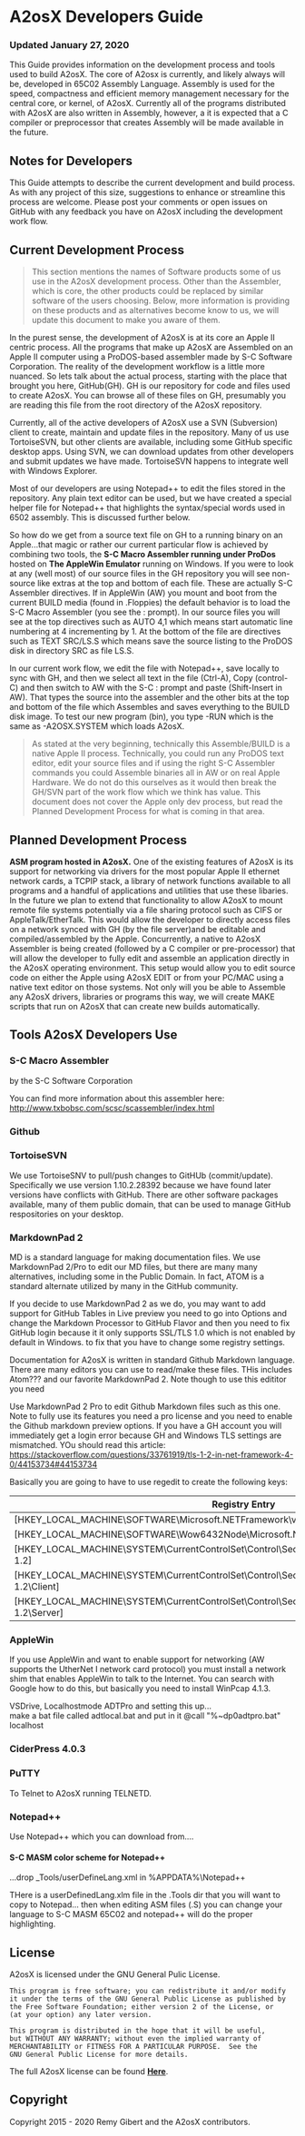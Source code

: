 # A2osX Developers Guide

### Updated January 27, 2020

This Guide provides information on the development process and tools used to build A2osX.  The core of A2osx is currently, and likely always will be, developed in 65C02 Assembly Language.  Assembly is used for the speed, compactness and efficient memory management necessary for the central core, or kernel, of A2osX.  Currently all of the programs distributed with A2osX are also written in Assembly, however, a it is expected that a C compiler or preprocessor that creates Assembly will be made available in the future.

## Notes for Developers

This Guide attempts to describe the current development and build process.  As with any project of this size, suggestions to enhance or streamline this process are welcome. Please post your comments or open issues on GitHub with any feedback you have on A2osX including the development work flow.

## Current Development Process

>This section mentions the names of Software products some of us use in the A2osX development process.  Other than the Assembler, which is core, the other products could be replaced by similar software of the users choosing.  Below, more information is providing on these products and as alternatives become know to us, we will update this document to make you aware of them.

In the purest sense, the development of A2osX is at its core an Apple II centric process.  All the programs that make up A2osX are Assembled on an Apple II computer using a ProDOS-based assembler made by S-C Software Corporation.  The reality of the development workflow is a little more nuanced.  So lets talk about the actual process, starting with the place that brought you here, GitHub(GH).  GH is our repository for code and files used to create A2osX.  You can browse all of these files on GH, presumably you are reading this file from the root directory of the A2osX repository.

Currently, all of the active developers of A2osX use a SVN (Subversion) client to create, maintain and update files in the repository.  Many of us use TortoiseSVN, but other clients are available, including some GitHub specific desktop apps.  Using SVN, we can download updates from other developers and submit updates we have made.  TortoiseSVN happens to integrate well with Windows Explorer.

Most of our developers are using Notepad++ to edit the files stored in the repository.  Any plain text editor can be used, but we have created a special helper file for Notepad++ that highlights the syntax/special words used in 6502 assembly.  This is discussed further below.

So how do we get from a source text file on GH to a running binary on an Apple...that magic or rather our current particular flow is achieved by combining two tools, the **S-C Macro Assembler running under ProDos** hosted on **The AppleWin Emulator** running on Windows.  If you were to look at any (well most) of our source files in the GH repository you will see non-source like extras at the top and bottom of each file.  These are actually S-C Assembler directives.  If in AppleWin (AW) you mount and boot from the current BUILD media (found in .Floppies) the default behavior is to load the S-C Macro Assembler (you see the : prompt).  In our source files you will see at the top directives such as AUTO 4,1 which means start automatic line numbering at 4 incrementing by 1.  At the bottom of the file are directives such as TEXT SRC/LS.S which means save the source listing to the ProDOS disk in directory SRC as file LS.S.

In our current work flow, we edit the file with Notepad++, save locally to sync with GH, and then we select all text in the file (Ctrl-A), Copy (control-C) and then switch to AW with the S-C : prompt and paste (Shift-Insert in AW).  That types the source into the assembler and the other bits at the top and bottom of the file which Assembles and saves everything to the BUILD disk image.  To test our new program (bin), you type -RUN which is the same as -A2OSX.SYSTEM which loads A2osX.   

>As stated at the very beginning, technically this Assemble/BUILD is a native Apple II process.  Technically, you could run any ProDOS text editor, edit your source files and if using the right S-C Assembler commands you could Assemble binaries all in AW or on real Apple Hardware.  We do not do this ourselves as it would then break the GH/SVN part of the work flow which we think has value.  This document does not cover the Apple only dev process, but read the Planned Development Process for what is coming in that area.

## Planned Development Process

**ASM program hosted in A2osX.**
One of the existing features of A2osX is its support for networking via drivers for the most popular Apple II ethernet network cards, a TCPIP stack, a library of network functions available to all programs and a handful of applications and utilities that use these libaries.  In the future we plan to extend that functionality to allow A2osX to mount remote file systems potentially via a file sharing protocol such as CIFS or AppleTalk/EtherTalk.  This would allow the developer to directly access files on a network synced with GH (by the file server)and be editable and compiled/assembled by the Apple.  Concurrently, a native to A2osX Assembler is being created (followed by a C compiler or pre-processor) that will allow the developer to fully edit and assemble an application directly in the A2osX operating environment. This setup would allow you to edit source code on either the Apple using A2osX EDIT or from your PC/MAC using a native text editor on those systems.  Not only will you be able to Assemble any A2osX drivers, libraries or programs this way, we will create MAKE scripts that run on A2osX that can create new builds automatically.

## Tools A2osX Developers Use

### S-C Macro Assembler

by the S-C Software Corporation

You can find more information about this assembler here: http://www.txbobsc.com/scsc/scassembler/index.html

### Github

### TortoiseSVN

We use TortoiseSNV to pull/push changes to GitHUb (commit/update).  Specifically we use version 1.10.2.28392 because we have found later versions have conflicts with GitHub.  There are other software packages available, many of them public domain, that can be used to manage GitHub respositories on your desktop.

### MarkdownPad 2

MD is a standard language for making documentation files.  We use MarkdownPad 2/Pro to edit our MD files, but there are many many alternatives, including some in the Public Domain.  In fact, ATOM is a standard alternate utilized by many in the GitHub community.

If you decide to use MarkdownPad 2 as we do, you may want to add support for GitHub Tables in Live preview you need to go into Options and change the Markdown Processor to GitHub Flavor and then you need to fix GitHub login because it it only supports SSL/TLS 1.0 which is not enabled by default in Windows.   to fix that you have to change some registry settings.

Documentation for A2osX is written in standard Github Markdown language.  There are many editors you can use to read/make these files.  THis includes Atom??? and our favorite MarkdownPad 2.  Note though to use this edititor you need 

Use MarkdownPad 2 Pro to edit Github Markdown files such as this one.  Note to fully use its features you need a pro license and you need to enable the Github markdown preview options.  If you have a GH account you will immediately get a login error because GH and Windows TLS settings are mismatched.  YOu should read this article: 
https://stackoverflow.com/questions/33761919/tls-1-2-in-net-framework-4-0/44153734#44153734

Basically you are going to have to use regedit to create the following keys:

| Registry Entry | Items |
| ----------- | ------------------- |
| [HKEY_LOCAL_MACHINE\SOFTWARE\Microsoft\.NETFramework\v4.0.30319] | "SchUseStrongCrypto"=dword:00000001 |
| [HKEY_LOCAL_MACHINE\SOFTWARE\Wow6432Node\Microsoft\.NETFramework\v4.0.30319] | "SchUseStrongCrypto"=dword:00000001|
| [HKEY_LOCAL_MACHINE\SYSTEM\CurrentControlSet\Control\SecurityProviders\SCHANNEL\Protocols\TLS 1.2] | |
| [HKEY_LOCAL_MACHINE\SYSTEM\CurrentControlSet\Control\SecurityProviders\SCHANNEL\Protocols\TLS 1.2\Client] | "DisabledByDefault"=dword:00000000 "Enabled"=dword:00000001 |
| [HKEY_LOCAL_MACHINE\SYSTEM\CurrentControlSet\Control\SecurityProviders\SCHANNEL\Protocols\TLS 1.2\Server] | "DisabledByDefault"=dword:00000000 "Enabled"=dword:00000001 |

### AppleWin

If you use AppleWin and want to enable support for networking (AW supports the UtherNet I network card protocol) you must install a network shim that enables AppleWin to talk to the Internet.  You can search with Google how to do this, but basically you need to install WinPcap 4.1.3.

VSDrive, Localhostmode ADTPro and setting this up...  
make a bat file called adtlocal.bat and put in it
@call "%~dp0adtpro.bat" localhost

### CiderPress 4.0.3

### PuTTY

To Telnet to A2osX running TELNETD.

### Notepad++

Use Notepad++ which you can download from....

#### S-C MASM color scheme for Notepad++
...drop _Tools/userDefineLang.xml in %APPDATA%\Notepad++

THere is a userDefinedLang.xlm file in the .Tools dir that you will want to copy to Notepad... then when editing ASM files (.S) you can change your language to S-C MASM 65C02 and notepad++ will do the proper highlighting.

## License
A2osX is licensed under the GNU General Pulic License.

    This program is free software; you can redistribute it and/or modify
    it under the terms of the GNU General Public License as published by
    the Free Software Foundation; either version 2 of the License, or
    (at your option) any later version.

    This program is distributed in the hope that it will be useful,
    but WITHOUT ANY WARRANTY; without even the implied warranty of
    MERCHANTABILITY or FITNESS FOR A PARTICULAR PURPOSE.  See the
    GNU General Public License for more details.

The full A2osX license can be found **[Here](../LICENSE)**.

## Copyright

Copyright 2015 - 2020 Remy Gibert and the A2osX contributors.
